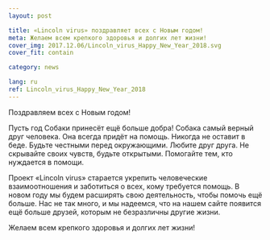 ```yaml
---
layout: post

title: «Lincoln virus» поздравляет всех с Новым годом!
meta: Желаем всем крепкого здоровья и долгих лет жизни!
cover_img: 2017.12.06/Lincoln_virus_Happy_New_Year_2018.svg
cover_fit: contain

category: news

lang: ru
ref: Lincoln_virus_Happy_New_Year_2018
---
```


Поздравляем всех с Новым годом!

Пусть год Собаки принесёт ещё больше добра!
Собака самый верный друг человека.
Она всегда придёт на помощь.
Никогда не оставит в беде.
Будьте честными перед окружающими.
Любите друг друга.
Не скрывайте своих чувств, будьте открытыми.
Помогайте тем, кто нуждается в помощи.

Проект «Lincoln virus» старается укрепить человеческие взаимоотношения и заботиться о всех, кому требуется помощь.
В новом году мы будем расширять свою деятельность, чтобы помочь ещё больше.
Нас не так много, и мы надеемся, что на нашем сайте появится ещё больше друзей, которым не безразличны другие жизни.

Желаем всем крепкого здоровья и долгих лет жизни!

